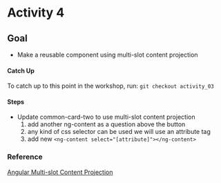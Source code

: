 # Activity 4

## Goal
- Make a reusable component using multi-slot content projection

#### Catch Up
To catch up to this point in the workshop, run:
  `git checkout activity_03`

#### Steps
- Update common-card-two to use multi-slot content projection
    1. add another ng-content as a question above the button
    2. any kind of css selector can be used we will use an attribute tag
    3. add new ```<ng-content select="[attribute]"></ng-content>```

### Reference
[Angular Multi-slot Content Projection](https://angular.io/guide/content-projection#multi-slot-content-projection)

